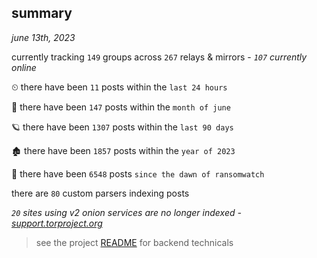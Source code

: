 
## summary
_june 13th, 2023_

currently tracking `149` groups across `267` relays & mirrors - _`107` currently online_

⏲ there have been `11` posts within the `last 24 hours`

🦈 there have been `147` posts within the `month of june`

🪐 there have been `1307` posts within the `last 90 days`

🏚 there have been `1857` posts within the `year of 2023`

🦕 there have been `6548` posts `since the dawn of ransomwatch`

there are `80` custom parsers indexing posts

_`20` sites using v2 onion services are no longer indexed - [support.torproject.org](https://support.torproject.org/onionservices/v2-deprecation/)_

> see the project [README](https://github.com/joshhighet/ransomwatch#ransomwatch--) for backend technicals
